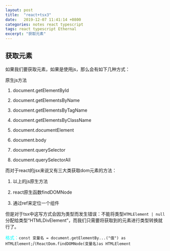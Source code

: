 ```yaml
---
layout: post
title:  "react+tsx3"
date:   2019-12-07 11:41:14 +0800
categories: notes react typescript
tags: react typescript Ethernal
excerpt: "获取元素"
---
```


## 获取元素

如果我们要获取元素，如果是使用js，那么会有如下几种方式：

原生js方法

1. document.getElementById

2. document.getElementsByName

3. document.getElementsByTagName

4. document.getElementsByClassName

5. document.documentElement

6. document.body

7. document.querySelector

8. document.querySelectorAll

而对于react的jsx来说又有三大类获取dom元素的方法：

1. 以上的js原生方法

2. react原生函数findDOMNode

3. 通过ref来定位一个组件

但是对于tsx中这写方式会因为类型而发生错误：不能将类型`HTMLElement | null`分配给类型“HTMLDivElement”，而我们只需要将获取到的元素进行类型转换就行了。

<span style="color:aqua">格式：</span>`const 变量名 = document.getElementBy...("值") as HTMLElement;`/`(ReactDom.findDOMNode(变量名)as HTMLElement`

